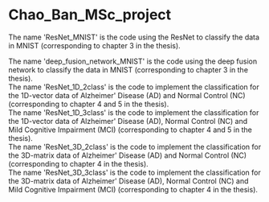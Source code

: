 # Chao_Ban_MSc_project
The name 'ResNet_MNIST' is the code using the ResNet to classify the data in MNIST (corresponding to chapter 3 in the thesis).  
  
The name 'deep_fusion_network_MNIST' is the code using the deep fusion network to classify the data in MNIST (corresponding to chapter 3 in the thesis).    
The name 'ResNet_1D_2class' is the code to implement the classification for the 1D-vector data of Alzheimer' Disease (AD) and Normal Control (NC) (corresponding to chapter 4 and 5 in the thesis).    
The name 'ResNet_1D_3class' is the code to implement the classification for the 1D-vector data of Alzheimer' Disease (AD), Normal Control (NC) and Mild Cognitive Impairment (MCI) (corresponding to chapter 4 and 5 in the thesis).    
The name 'ResNet_3D_2class' is the code to implement the classification for the 3D-matrix data of Alzheimer' Disease (AD) and Normal Control (NC) (corresponding to chapter 4 in the thesis).    
The name 'ResNet_3D_3class' is the code to implement the classification for the 3D-matrix data of Alzheimer' Disease (AD), Normal Control (NC) and Mild Cognitive Impairment (MCI) (corresponding to chapter 4 in the thesis).
